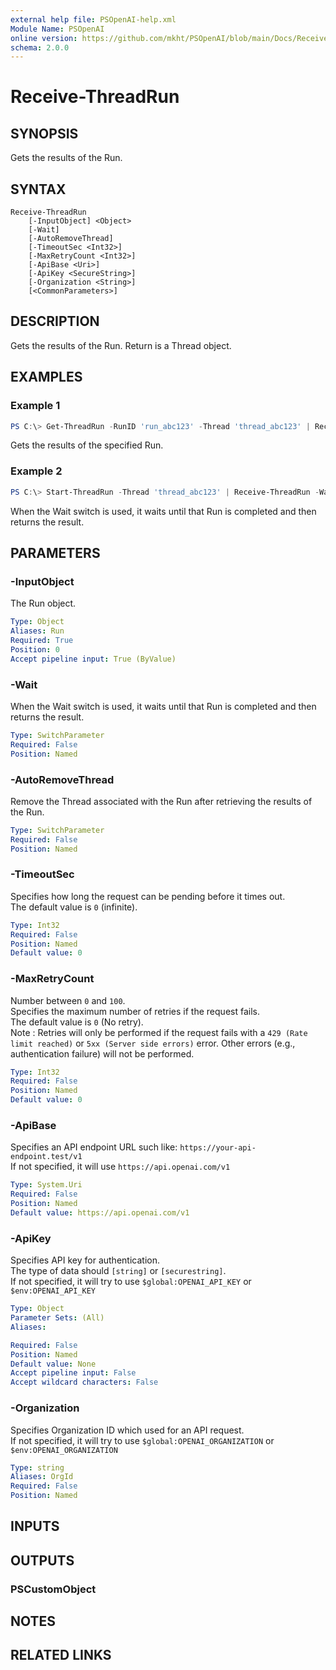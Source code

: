 ```yaml
---
external help file: PSOpenAI-help.xml
Module Name: PSOpenAI
online version: https://github.com/mkht/PSOpenAI/blob/main/Docs/Receive-ThreadRun.md
schema: 2.0.0
---
```


# Receive-ThreadRun

## SYNOPSIS
Gets the results of the Run.

## SYNTAX

```
Receive-ThreadRun
    [-InputObject] <Object>
    [-Wait]
    [-AutoRemoveThread]
    [-TimeoutSec <Int32>]
    [-MaxRetryCount <Int32>]
    [-ApiBase <Uri>]
    [-ApiKey <SecureString>]
    [-Organization <String>]
    [<CommonParameters>]
```

## DESCRIPTION
Gets the results of the Run. Return is a Thread object.

## EXAMPLES

### Example 1
```powershell
PS C:\> Get-ThreadRun -RunID 'run_abc123' -Thread 'thread_abc123' | Receive-ThreadRun
```

Gets the results of the specified Run.

### Example 2
```powershell
PS C:\> Start-ThreadRun -Thread 'thread_abc123' | Receive-ThreadRun -Wait
```

When the Wait switch is used, it waits until that Run is completed and then returns the result.


## PARAMETERS

### -InputObject
The Run object.

```yaml
Type: Object
Aliases: Run
Required: True
Position: 0
Accept pipeline input: True (ByValue)
```

### -Wait
When the Wait switch is used, it waits until that Run is completed and then returns the result.

```yaml
Type: SwitchParameter
Required: False
Position: Named
```

### -AutoRemoveThread
Remove the Thread associated with the Run after retrieving the results of the Run.

```yaml
Type: SwitchParameter
Required: False
Position: Named
```

### -TimeoutSec
Specifies how long the request can be pending before it times out.  
The default value is `0` (infinite).

```yaml
Type: Int32
Required: False
Position: Named
Default value: 0
```

### -MaxRetryCount
Number between `0` and `100`.  
Specifies the maximum number of retries if the request fails.  
The default value is `0` (No retry).  
Note : Retries will only be performed if the request fails with a `429 (Rate limit reached)` or `5xx (Server side errors)` error. Other errors (e.g., authentication failure) will not be performed.  

```yaml
Type: Int32
Required: False
Position: Named
Default value: 0
```

### -ApiBase
Specifies an API endpoint URL such like: `https://your-api-endpoint.test/v1`  
If not specified, it will use `https://api.openai.com/v1`

```yaml
Type: System.Uri
Required: False
Position: Named
Default value: https://api.openai.com/v1
```

### -ApiKey
Specifies API key for authentication.  
The type of data should `[string]` or `[securestring]`.  
If not specified, it will try to use `$global:OPENAI_API_KEY` or `$env:OPENAI_API_KEY`

```yaml
Type: Object
Parameter Sets: (All)
Aliases:

Required: False
Position: Named
Default value: None
Accept pipeline input: False
Accept wildcard characters: False
```

### -Organization
Specifies Organization ID which used for an API request.  
If not specified, it will try to use `$global:OPENAI_ORGANIZATION` or `$env:OPENAI_ORGANIZATION`

```yaml
Type: string
Aliases: OrgId
Required: False
Position: Named
```

## INPUTS

## OUTPUTS

### PSCustomObject

## NOTES

## RELATED LINKS

